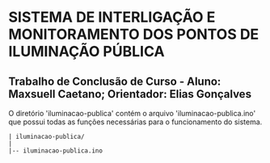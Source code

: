 SISTEMA DE INTERLIGAÇÃO E MONITORAMENTO DOS PONTOS DE ILUMINAÇÃO PÚBLICA
========================================================================

Trabalho de Conclusão de Curso - Aluno: Maxsuell Caetano; Orientador: Elias Gonçalves
------------------------------------------------------------------------
O diretório 'iluminacao-publica' contém o arquivo 'iluminacao-publica.ino' que possui todas as funções necessárias para o funcionamento do sistema. 


```
| iluminacao-publica/
|
|-- iluminacao-publica.ino

```

